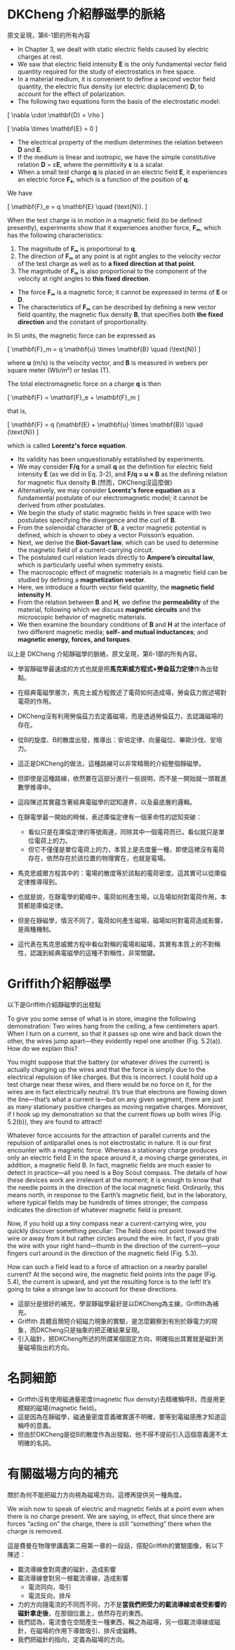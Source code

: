 # DKCheng 介紹靜磁學的脈絡

原文呈現，第6-1節的所有內容

- In Chapter 3, we dealt with static electric fields caused by electric charges at rest.
- We saw that electric field intensity **E** is the only fundamental vector field quantity required for the study of electrostatics in free space.
- In a material medium, it is convenient to define a second vector field quantity, the electric flux density (or electric displacement) **D**, to account for the effect of polarization. 
- The following two equations form the basis of the electrostatic model:  

\[
\nabla \cdot \mathbf{D} = \rho
\]  


\[
\nabla \times \mathbf{E} = 0
\]  

- The electrical property of the medium determines the relation between **D** and **E**.
- If the medium is linear and isotropic, we have the simple constitutive relation **D** = ε**E**, where the permittivity **ε** is a scalar.
- When a small test charge **q** is placed in an electric field **E**, it experiences an electric force **Fₑ**, which is a function of the position of **q**.

We have  

\[
\mathbf{F}_e = q \mathbf{E} \quad (\text{N}).
\]  
 

When the test charge is in motion in a magnetic field (to be defined presently), experiments show that it experiences another force, **Fₘ**, which has the following characteristics:  

1. The magnitude of **Fₘ** is proportional to **q**.  
2. The direction of **Fₘ** at any point is at right angles to the velocity vector of the test charge as well as to **a fixed direction at that point**.  
1. The magnitude of **Fₘ** is also proportional to the component of the velocity at right angles to **this fixed direction**.  

- The force **Fₘ** is a magnetic force; it cannot be expressed in terms of **E** or **D**.
- The characteristics of **Fₘ** can be described by defining a new vector field quantity, the magnetic flux density **B**, that specifies both **the fixed direction** and the constant of proportionality. 
  
In SI units, the magnetic force can be expressed as  

\[
\mathbf{F}_m = q \mathbf{u} \times \mathbf{B} \quad (\text{N})
\]  


where **u** (m/s) is the velocity vector, and **B** is measured in webers per square meter (Wb/m²) or teslas (T).  

The total electromagnetic force on a charge **q** is then  

\[
\mathbf{F} = \mathbf{F}_e + \mathbf{F}_m
\]  

that is,  

\[
\mathbf{F} = q (\mathbf{E} + \mathbf{u} \times \mathbf{B}) \quad (\text{N})
\]  

which is called **Lorentz's force equation**.

- Its validity has been unquestionably established by experiments.
- We may consider **F/q** for a small **q** as the definition for electric field intensity **E** (as we did in Eq. 3-2), and **F/q = u × B** as the defining relation for magnetic flux density **B**.(然而，DKCheng沒這麼做)
- Alternatively, we may consider **Lorentz's force equation** as a fundamental postulate of our electromagnetic model; it cannot be derived from other postulates.  
- We begin the study of static magnetic fields in free space with two postulates specifying the divergence and the curl of **B**. 
- From the solenoidal character of **B**, a vector magnetic potential is defined, which is shown to obey a vector Poisson’s equation. 
- Next, we derive the **Biot-Savart law**, which can be used to determine the magnetic field of a current-carrying circuit. 
- The postulated curl relation leads directly to **Ampere’s circuital law**, which is particularly useful when symmetry exists.  
- The macroscopic effect of magnetic materials in a magnetic field can be studied by defining a **magnetization vector**. 
- Here, we introduce a fourth vector field quantity, the **magnetic field intensity H**. 
- From the relation between **B** and **H**, we define the **permeability** of the material, following which we discuss **magnetic circuits** and the microscopic behavior of magnetic materials. 
- We then examine the boundary conditions of **B** and **H** at the interface of two different magnetic media; **self- and mutual inductances**; and **magnetic energy, forces, and torques**.

以上是 DKCheng 介紹靜磁學的脈絡，原文呈現，第6-1節的所有內容。

- 學習靜磁學最速成的方式也就是把**馬克斯威方程式+勞侖茲力定律**作為出發點。
- 在經典電磁學層次，馬克士威方程敘述了電荷如何造成場，勞侖茲力敘述場對電荷的作用。
- DKCheng沒有利用勞倫茲力去定義磁場，而是透過勞倫茲力，去認識磁場的存在。 
- 從B的旋度、B的散度出發，推導出：安培定律、向量磁位、畢歐沙伐、安培力。
- 這正是DKCheng的做法，這種路線可以非常精簡的介紹整個靜磁學。
- 但即使是這種路線，依然要在這部分進行一些說明，而不是一開始就一頭栽進數學推導中。
- 這段陳述其實蘊含著經典電磁學的認知邊界，以及最底層的邏輯。
- 在靜電學最一開始的時候，表述庫倫定律有一個革命性的認知突破：
    + 看似只是在庫倫定律的等號兩邊，同除其中一個電荷而已，看似就只是單位電荷上的力。
    + 但它不僅僅是單位電荷上的力，本質上是去度量一種，即使這裡沒有電荷存在，依然存在於該位置的物理實在，也就是電場。

- 馬克思威爾方程其中的：電場的散度等於該點的電荷密度。這其實可以從庫倫定律推導得到。
- 也就是說，在靜電學的範疇中，電荷如何產生場，以及場如何對電荷作用，本質都是庫倫定律。
- 但是在靜磁學，情況不同了，電荷如何產生磁場，磁場如何對電荷造成影響，是兩種機制。
- 這代表在馬克思威爾方程中看似對稱的電場和磁場，其實有本質上的不對稱性，認識到經典電磁學的這種不對稱性，非常關鍵。

# Griffith介紹靜磁學

以下是Griffith介紹靜磁學的出發點

To give you some sense of what is in store, imagine the following demonstration: Two wires hang from the ceiling, a few centimeters apart. When I turn on a current, so that it passes up one wire and back down the other, the wires jump apart—they evidently repel one another (Fig. 5.2(a)). How do we explain this?

You might suppose that the battery (or whatever drives the current) is actually charging up the wires and that the force is simply due to the electrical repulsion of like charges. But this is incorrect. I could hold up a test charge near these wires, and there would be no force on it, for the wires are in fact electrically neutral. It’s true that electrons are flowing down the line—that’s what a current is—but on any given segment, there are just as many stationary positive charges as moving negative charges. Moreover, if I hook up my demonstration so that the current flows up both wires (Fig. 5.2(b)), they are found to attract!

Whatever force accounts for the attraction of parallel currents and the repulsion of antiparallel ones is not electrostatic in nature. It is our first encounter with a magnetic force. Whereas a stationary charge produces only an electric field E in the space around it, a moving charge generates, in addition, a magnetic field B. In fact, magnetic fields are much easier to detect in practice—all you need is a Boy Scout compass. The details of how these devices work are irrelevant at the moment; it is enough to know that the needle points in the direction of the local magnetic field. Ordinarily, this means north, in response to the Earth’s magnetic field, but in the laboratory, where typical fields may be hundreds of times stronger, the compass indicates the direction of whatever magnetic field is present.

Now, if you hold up a tiny compass near a current-carrying wire, you quickly discover something peculiar: The field does not point toward the wire or away from it but rather circles around the wire. In fact, if you grab the wire with your right hand—thumb in the direction of the current—your fingers curl around in the direction of the magnetic field (Fig. 5.3).

How can such a field lead to a force of attraction on a nearby parallel current? At the second wire, the magnetic field points into the page (Fig. 5.4), the current is upward, and yet the resulting force is to the left! It’s going to take a strange law to account for these directions.

- 這部分是很好的補充，學習靜磁學最好是以DKCheng為主線，Griffith為補充。
- Griffith 具體且簡短介紹磁力現象的實驗，是怎麼觀察到有別於靜電力的現象，而DKCheng只是抽象的把正確結果呈現。
- 引入磁針，把DKCheng所述的所謂某個固定方向，明確指出其實就是磁針測量磁場指出的方向。

# 名詞細節
- Griffith沒有使用磁通量密度(magnetic flux density)去精確稱呼B，而是用更模糊的磁場(magnetic field)。
- 這是因為在靜磁學，磁通量密度意義確實還不明確，要等到電磁感應才知道這稱呼的意義。
- 但由於DKCheng是從B的散度作為出發點，他不得不提前引入這個意義還不太明確的名詞。

# 有關磁場方向的補充

關於為何不能把磁力方向視為磁場方向，這裡再提供另一種角度。

We wish now to speak of electric and magnetic fields at a point even when there is no charge present. We are saying, in effect, that since there are forces “acting on” the charge, there is still “something” there when the charge is removed.

這是費曼在物理學講義第二冊第一章的一段話，搭配Griffith的實驗圖像，有以下陳述：

- 載流導線會對周遭的磁針，造成影響
- 載流導線會對另一根載流導線，造成影響
    + 電流同向，吸引
    + 電流反向，排斥
- 力的方向隨電流的不同而不同，力不是**當我們把受力的載流導線或者受影響的磁針拿走後**，在那個位置上，依然存在的東西。
- 我們認為，電流會在空間產生一種東西，稱之為磁場，另一個載流導線或磁針，在磁場的作用下導致吸引、排斥或偏轉。
- 我們把磁針的指向，定義為磁場的方向。
